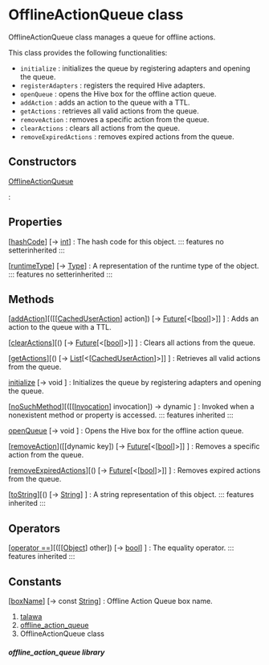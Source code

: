 
<div>

# OfflineActionQueue class

</div>


OfflineActionQueue class manages a queue for offline actions.

This class provides the following functionalities:

-   `initialize` : initializes the queue by registering adapters and
    opening the queue.
-   `registerAdapters` : registers the required Hive adapters.
-   `openQueue` : opens the Hive box for the offline action queue.
-   `addAction` : adds an action to the queue with a TTL.
-   `getActions` : retrieves all valid actions from the queue.
-   `removeAction` : removes a specific action from the queue.
-   `clearActions` : clears all actions from the queue.
-   `removeExpiredActions` : removes expired actions from the queue.



## Constructors

[OfflineActionQueue](../services_caching_offline_action_queue/OfflineActionQueue/OfflineActionQueue.html)

:   



## Properties

[[hashCode](https://api.flutter.dev/flutter/dart-core/Object/hashCode.html)] [→ [int](https://api.flutter.dev/flutter/dart-core/int-class.html)]
:   The hash code for this object.
    ::: features
    no setterinherited
    :::

[[runtimeType](https://api.flutter.dev/flutter/dart-core/Object/runtimeType.html)] [→ [Type](https://api.flutter.dev/flutter/dart-core/Type-class.html)]
:   A representation of the runtime type of the object.
    ::: features
    no setterinherited
    :::



## Methods

[[addAction](../services_caching_offline_action_queue/OfflineActionQueue/addAction.html)][([[[CachedUserAction](../models_caching_cached_user_action/CachedUserAction-class.html)] action]) [→ [Future](https://api.flutter.dev/flutter/dart-core/Future-class.html)[\<[[bool](https://api.flutter.dev/flutter/dart-core/bool-class.html)]\>]] ]
:   Adds an action to the queue with a TTL.

[[clearActions](../services_caching_offline_action_queue/OfflineActionQueue/clearActions.html)][() [→ [Future](https://api.flutter.dev/flutter/dart-core/Future-class.html)[\<[[bool](https://api.flutter.dev/flutter/dart-core/bool-class.html)]\>]] ]
:   Clears all actions from the queue.

[[getActions](../services_caching_offline_action_queue/OfflineActionQueue/getActions.html)][() [→ [List](https://api.flutter.dev/flutter/dart-core/List-class.html)[\<[[CachedUserAction](../models_caching_cached_user_action/CachedUserAction-class.html)]\>]] ]
:   Retrieves all valid actions from the queue.

[initialize](../services_caching_offline_action_queue/OfflineActionQueue/initialize.html) [→ void ]
:   Initializes the queue by registering adapters and opening the queue.

[[noSuchMethod](https://api.flutter.dev/flutter/dart-core/Object/noSuchMethod.html)][([[[Invocation](https://api.flutter.dev/flutter/dart-core/Invocation-class.html)] invocation]) → dynamic ]
:   Invoked when a nonexistent method or property is accessed.
    ::: features
    inherited
    :::

[openQueue](../services_caching_offline_action_queue/OfflineActionQueue/openQueue.html) [→ void ]
:   Opens the Hive box for the offline action queue.

[[removeAction](../services_caching_offline_action_queue/OfflineActionQueue/removeAction.html)]([[dynamic key]) [→ [Future](https://api.flutter.dev/flutter/dart-core/Future-class.html)[\<[[bool](https://api.flutter.dev/flutter/dart-core/bool-class.html)]\>]] ]
:   Removes a specific action from the queue.

[[removeExpiredActions](../services_caching_offline_action_queue/OfflineActionQueue/removeExpiredActions.html)][() [→ [Future](https://api.flutter.dev/flutter/dart-core/Future-class.html)[\<[[bool](https://api.flutter.dev/flutter/dart-core/bool-class.html)]\>]] ]
:   Removes expired actions from the queue.

[[toString](https://api.flutter.dev/flutter/dart-core/Object/toString.html)][() [→ [String](https://api.flutter.dev/flutter/dart-core/String-class.html)] ]
:   A string representation of this object.
    ::: features
    inherited
    :::



## Operators

[[operator ==](https://api.flutter.dev/flutter/dart-core/Object/operator_equals.html)][([[[Object](https://api.flutter.dev/flutter/dart-core/Object-class.html)] other]) [→ [bool](https://api.flutter.dev/flutter/dart-core/bool-class.html)] ]
:   The equality operator.
    ::: features
    inherited
    :::



## Constants

[[boxName](../services_caching_offline_action_queue/OfflineActionQueue/boxName-constant.html)] [→ const [String](https://api.flutter.dev/flutter/dart-core/String-class.html)]
:   Offline Action Queue box name.







1.  [talawa](../index.html)
2.  [offline_action_queue](../services_caching_offline_action_queue/)
3.  OfflineActionQueue class

##### offline_action_queue library







